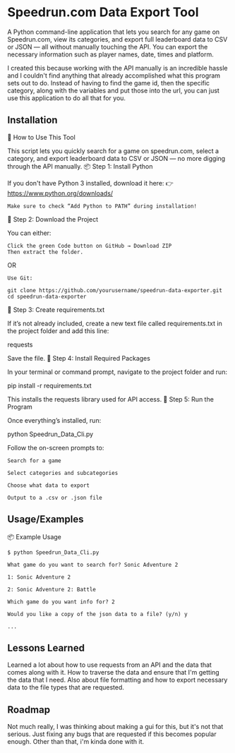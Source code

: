 # Speedrun.com Data Export Tool
A Python command-line application that lets you search for any game on Speedrun.com, view its categories, and export full leaderboard data to CSV or JSON — all without manually touching the API. You can export the necessary information such as player names, date, times and platform. 

I created this because working with the API manually is an incredible hassle and I couldn't find anything that already accomplished what this program sets out to do. Instead of having to find the game id, then the specific category, along with the variables and put those into the url, you can just use this application to do all that for you. 


## Installation

🚀 How to Use This Tool

This script lets you quickly search for a game on speedrun.com, select a category, and export leaderboard data to CSV or JSON — no more digging through the API manually.
📦 Step 1: Install Python

If you don't have Python 3 installed, download it here:
👉 https://www.python.org/downloads/

    Make sure to check “Add Python to PATH” during installation!

📁 Step 2: Download the Project

You can either:

    Click the green Code button on GitHub → Download ZIP
    Then extract the folder.

OR

    Use Git:

    git clone https://github.com/yourusername/speedrun-data-exporter.git
    cd speedrun-data-exporter

📄 Step 3: Create requirements.txt

If it’s not already included, create a new text file called requirements.txt in the project folder and add this line:

requests

Save the file.
🔧 Step 4: Install Required Packages

In your terminal or command prompt, navigate to the project folder and run:

pip install -r requirements.txt

This installs the requests library used for API access.
🏁 Step 5: Run the Program

Once everything’s installed, run:

python Speedrun_Data_Cli.py

Follow the on-screen prompts to:

    Search for a game

    Select categories and subcategories

    Choose what data to export

    Output to a .csv or .json file
    
## Usage/Examples

📦 Example Usage

    $ python Speedrun_Data_Cli.py
    
    What game do you want to search for? Sonic Adventure 2
    
    1: Sonic Adventure 2

    2: Sonic Adventure 2: Battle
    
    Which game do you want info for? 2
    
    Would you like a copy of the json data to a file? (y/n) y
    
    ...
## Lessons Learned

Learned a lot about how to use requests from an API and the data that comes along with it. How to traverse the data and ensure that I'm getting the data that I need. Also about file formatting and how to export necessary data to the file types that are requested. 
## Roadmap
Not much really, I was thinking about making a gui for this, but it's not that serious. Just fixing any bugs that are requested if this becomes popular enough. Other than that, i'm kinda done with it. 
